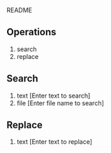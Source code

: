 README

## Operations
1. search
2. replace

## Search 
1. text [Enter text to search]
2. file [Enter file name to search]

## Replace
1. text [Enter text to replace]
